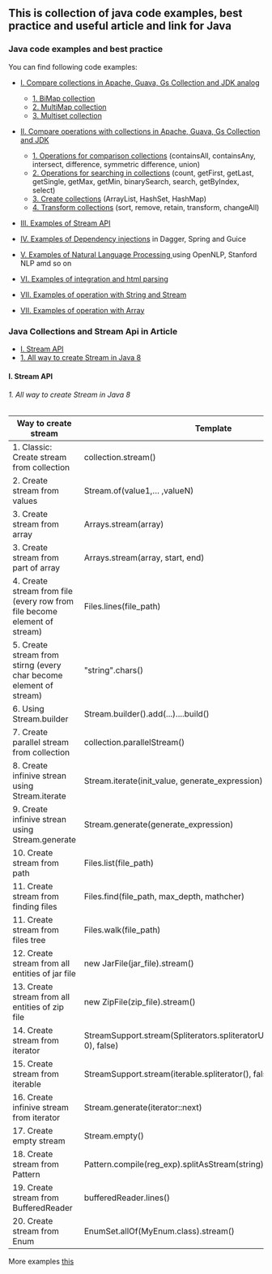 ## This is collection of java code examples, best practice and useful article and link for Java

### Java code examples and best practice

You can find following code examples:
- [I. Compare collections in Apache, Guava, Gs Collection and JDK analog](https://github.com/Vedenin/java_in_examples/tree/master/collections/src/com/github/vedenin/eng/collections)
    - [1. BiMap collection](https://github.com/Vedenin/java_in_examples/tree/master/collections/src/com/github/vedenin/eng/collections/bimap)
    - [2. MultiMap collection](https://github.com/Vedenin/java_in_examples/tree/master/collections/src/com/github/vedenin/eng/collections/multimap)
    - [3. Multiset collection](https://github.com/Vedenin/java_in_examples/tree/master/collections/src/com/github/vedenin/eng/collections/multiset)


- [II. Compare operations with collections in Apache, Guava, Gs Collection and JDK](https://github.com/Vedenin/java_in_examples/tree/master/collections/src/com/github/vedenin/eng/collections/utils)
    - [1. Operations for comparison collections](https://github.com/Vedenin/java_in_examples/blob/master/collections/src/com/github/vedenin/eng/collections/utils/CollectionCompareTests.java)  (containsAll, containsAny, intersect, difference, symmetric difference, union)
    - [2. Operations for searching in collections](https://github.com/Vedenin/java_in_examples/blob/master/collections/src/com/github/vedenin/eng/collections/utils/CollectionSearchTests.java) (count, getFirst, getLast, getSingle, getMax, getMin, binarySearch, search, getByIndex, select)
    - [3. Create collections](https://github.com/Vedenin/java_in_examples/blob/master/collections/src/com/github/vedenin/eng/collections/utils/CreateCollectionTest.java) (ArrayList, HashSet, HashMap)
    - [4. Transform collections](https://github.com/Vedenin/java_in_examples/blob/master/collections/src/com/github/vedenin/eng/collections/utils/JavaTransformTest.java) (sort, remove, retain, transform, changeAll)

- [III. Examples of Stream API](https://github.com/Vedenin/java_in_examples/tree/master/stream_api/src/com/github/vedenin/eng/stream_api)

- [IV. Examples of Dependency injections](https://github.com/Vedenin/java_in_examples/tree/master/dependency_injection) in Dagger, Spring and Guice

- [V. Examples of Natural Language Processing ](https://github.com/Vedenin/java_in_examples/tree/master/html_parser/src/github/vedenin/url_parser/eng) using OpenNLP, Stanford NLP amd so on

- [VI. Examples of integration and html parsing](https://github.com/Vedenin/java_in_examples/tree/master/html_parser)

- [VII. Examples of operation with String and Stream](https://github.com/Vedenin/java_in_examples/tree/master/other/src/main/java/com/github/vedenin/eng/string_and_stream)

- [VII. Examples of operation with Array](https://github.com/Vedenin/java_in_examples/tree/master/other/src/main/java/com/github/vedenin/eng/arrays)


### Java Collections and Stream Api in Article

- [I. Stream API](#i-stream-api)
- [1. All way to create Stream in Java 8](#1-all-way-to-create-stream-in-java-8)
  
#### I. Stream API

###### 1. All way to create Stream in Java 8

Way to create stream	 | 	Template	 | 	Example
-------------	 | 	-------------	 | 	-------------
1. Classic: Create stream from collection	 | 	collection.stream()	 | 	 Collection<String> collection = Arrays.asList("a1", "a2", "a3");  <br/>     Stream<String> streamFromCollection = collection.stream();
2. Create stream from values	 | 	Stream.of(value1,… ,valueN)	 | 	Stream<String> streamFromValues = Stream.of("a1", "a2", "a3");
3. Create stream from array	 | 	Arrays.stream(array)	 | 	String[] array = {"a1","a2","a3"};   <br/>         Stream<String> streamFromArrays = Arrays.stream(array);        
3. Create stream from part of array	 | 	Arrays.stream(array, start, end)	 | 	String[] array = {"a1","a2","a3"};<br/>              Stream<String> streamFromArrays = Arrays.stream(array, 1, 2);        
4. Create stream from file (every row from file become element of stream)	 | 	Files.lines(file_path)	 | 	Stream<String> streamFromFiles = Files.lines(Paths.get("file.txt"));
5. Create stream from stirng (every char become element of stream)	 | 	"string".chars()	 | 	IntStream streamFromString = "123".chars();
6. Using Stream.builder	 | 	Stream.builder().add(...)....build()	 | 	Stream.builder().add("a1").add("a2").add("a3").build();
7. Create parallel stream from collection	 | 	collection.parallelStream()	 | 	Stream<String> stream = collection.parallelStream();
8. Create infinive strean using Stream.iterate	 | 	Stream.iterate(init_value, generate_expression)	 | 	Stream<Integer> streamFromIterate = Stream.iterate(1, n -> n + 1);
9. Create infinive strean using Stream.generate	 | 	Stream.generate(generate_expression)	 | 	Stream<String> streamFromGenerate = Stream.generate(() -> "a1");
10. Create stream from path	 | 	Files.list(file_path)	 | 	Stream<Path> streamFromPath = Files.list(Paths.get(""));
11. Create stream from finding files	 | 	Files.find(file_path, max_depth, mathcher)	 | 	Stream<Path> streamFromFind = Files.find(Paths.get(""), 10, (p,a) -> true);
11. Create stream from files tree	 | 	Files.walk(file_path)	 |         Stream<Path> streamFromFileTree = Files.walk(Paths.get(""));
12. Create stream from all entities of jar file	 | 	new JarFile(jar_file).stream()	 | 	…
13. Create stream from all entities of zip file	 | 	new ZipFile(zip_file).stream()	 | 	…
14. Create stream from iterator	 | StreamSupport.stream(Spliterators.spliteratorUnknownSize(iterator, 0), false) | 	...
15. Create stream from iterable	 | 	StreamSupport.stream(iterable.spliterator(), false) | 	…
16. Create infinive stream from iterator	 | 	Stream.generate(iterator::next) | 	…
17. Create empty stream  | 	Stream.empty() |  Stream<String> streamEmpty = Stream.empty();
18. Create stream from Pattern  | 	Pattern.compile(reg_exp).splitAsStream(string) |  Stream<String> streamFromPattern = Pattern.compile(":").splitAsStream("a1:a2:a3");
19. Create stream from BufferedReader  | 	bufferedReader.lines() |  Stream<String> streamFromBufferedReader = bufferedReader.lines();
20. Create stream from Enum  | 	EnumSet.allOf(MyEnum.class).stream() | Stream<MyEnum> streamFromEnum = EnumSet.allOf(MyEnum.class).stream();

More examples [this](https://github.com/Vedenin/java_in_examples/blob/master/src/com/github/vedenin/eng/stream_api/BuildTests.java)

